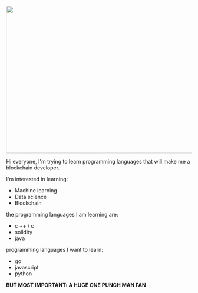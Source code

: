 <img src="https://media.giphy.com/media/VXJWhaO7afRe/giphy.gif" width="1200" height="400" /> 

<!--
**leonardogonfiantini/leonardogonfiantini** is a ✨ _special_ ✨ repository because its `README.md` (this file) appears on your GitHub profile.

Here are some ideas to get you started:

- 🔭 I’m currently working on ...
- 🌱 I’m currently learning ...
- 👯 I’m looking to collaborate on ...
- 🤔 I’m looking for help with ...
- 💬 Ask me about ...
- 📫 How to reach me: ...
- 😄 Pronouns: ...
- ⚡ Fun fact: ...
-->


Hi everyone, I'm trying to learn programming languages ​​that will make me a blockchain developer.

I'm interested in learning:
- Machine learning
- Data science
- Blockchain

the programming languages ​​I am learning are:
- c ++ / c
- solidity
- java

programming languages ​​I want to learn:
- go
- javascript
- python

**BUT MOST IMPORTANT: A HUGE ONE PUNCH MAN FAN**
